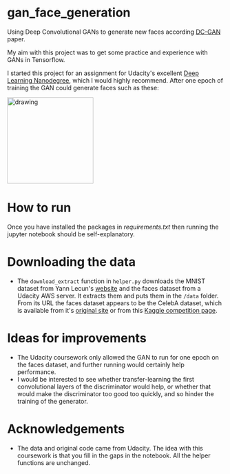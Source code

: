# gan_face_generation
Using Deep Convolutional GANs to generate new faces according [DC-GAN](https://arxiv.org/pdf/1511.06434.pdf) paper.

My aim with this project was to get some practice and experience with GANs 
in Tensorflow.

I started this project for an assignment for Udacity's excellent [Deep 
Learning Nanodegree](https://www.udacity.com/course/deep-learning-nanodegree--nd101),
 which I would highly recommend. After one epoch of training the GAN could 
 generate faces such as these:
 
<img src="https://user-images.githubusercontent.com/24551758/44003150-449e97fc-9e46-11e8-8b60-c41504b4669d.png" alt="drawing" width="200px"/>

# How to run
Once you have installed the packages in _requirements.txt_ then running the 
jupyter notebook should be self-explanatory.

# Downloading the data
- The `download_extract` function in `helper.py` downloads the MNIST dataset
from Yann Lecun's [website](http://yann.lecun.com/exdb/mnist/) and the faces
 dataset from a Udacity AWS server.  It extracts them and puts them in the 
 `/data` folder. From its URL the faces dataset appears to be the CelebA 
 dataset, which is available from it's [original site](http://mmlab.ie.cuhk.edu.hk/projects/CelebA.html) or from this [Kaggle competition page](https://www.kaggle.com/jessicali9530/celeba-dataset).

# Ideas for improvements
- The Udacity coursework only allowed the GAN to run for one epoch on the 
faces dataset, and further running would certainly help performance.
- I would be interested to see whether transfer-learning the first 
convolutional layers of the discriminator would help, or whether that would 
make the discriminator too good too quickly, and so hinder the training of the 
generator.

# Acknowledgements
- The data and original code came from Udacity.  The idea with this 
coursework is that you fill in the gaps in the notebook.  All 
the helper functions are unchanged.
